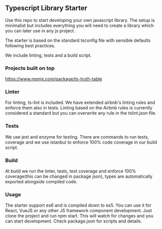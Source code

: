## Typescript Library Starter

Use this repo to start developing your own javascript library. 
The setup is minimalist but includes everything you will need to create a library which you can later use
 in any js project.
 
 The starter is based on the standard tsconfig file with sensible defaults following best practices.
 
 We include linting, tests and a build script.
 
 ### Projects built on top
 
 https://www.npmjs.com/package/ts-truth-table
 
 ### Linter
 For linting, ts-lint is included. We have extended airbnb's linting rules and enforce them also in tests. 
 Linting based on the Airbnb rules is currently considered a standard but you can overwrite any rule in the tslint.json 
 file.
 
 ### Tests
 We use jest and enzyme for testing. There are commands to run tests, coverage and we use istanbul to enforce 100% code 
 coverage in our build script. 
 
 ### Build
 At build we run the linter, tests, test coverage and enforce 100% coverage(this can be changed in package json), types 
 are automatically exported alongside compiled code.
 
 ### Usage
 The starter support es6 and is compiled down to es5. You can use it for React, VueJS or any other JS framework 
 component development. Just clone the project and run npm start. This will watch for changes and you can start 
 development. Check package.json for scripts and details.
